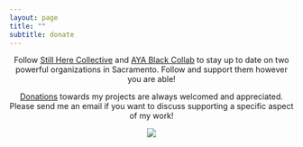 ```yaml
---
layout: page
title: ""
subtitle: donate
---
```

  
<p align="center"> Follow <a href="https://www.facebook.com/StillHere4TransRights/">Still Here Collective</a> and <a href="https://www.facebook.com/ayablackcollab/"> AYA Black Collab</a> to stay up to date on two powerful organizations in Sacramento. Follow and support them however you are able!

<p align="center"> <a href="https://www.paypal.me/miadawson">Donations</a> towards my projects are always welcomed and appreciated.  Please send me an email if you want to discuss supporting a specific aspect of my work! 

<p align="center"><img src= "https://media.giphy.com/media/3o7bu2s4p3ydnZ1WVy/giphy.gif" /></p>
